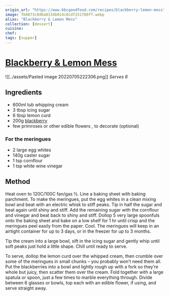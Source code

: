 ```yaml
---
origin_url: "https://www.bbcgoodfood.com/recipes/blackberry-lemon-mess"
image: fb0873c0d6a0334b014c8cdf251f80ff.webp
alias: "Blackberry & Lemon Mess" 
collection: [dessert]
cuisine:
chef:
tags: [supper]
---
```

# [Blackberry & Lemon Mess](https://www.bbcgoodfood.com/recipes/blackberry-lemon-mess)
![[../assets/Pasted image 20220705222306.png]]
*Serves 6*

## Ingredients

* 600ml tub whipping cream
* 3 tbsp icing sugar
* 6 tbsp lemon curd
* 200g [blackberry](https://www.bbcgoodfood.com/glossary/blackberry-glossary)
* few primroses or other edible flowers , to decorate (optional)

### For the meringues

* 2 large egg whites
* 140g caster sugar
* 1 tsp cornflour
* 1 tsp white wine vinegar

## Method

Heat oven to 120C/100C fan/gas ½. Line a baking sheet with baking parchment. To make the meringues, put the egg whites in a clean mixing bowl and beat with an electric whisk to stiff peaks. Tip in half the sugar and beat again until shiny and stiff. Add the remaining sugar with the cornflour and vinegar and beat back to shiny and stiff. Dollop 5 very large spoonfuls onto the baking sheet and bake on a low shelf for 1 hr until crisp and the meringues peel easily from the paper. Cool. The meringues will keep in an airtight container for up to 3 days, or in the freezer for up to 3 months.

Tip the cream into a large bowl, sift in the icing sugar and gently whip until soft peaks just hold a little shape. Chill until ready to serve.

To serve, dollop the lemon curd over the whipped cream, then crumble over some of the meringues in small chunks – you probably won’t need them all. Put the blackberries into a bowl and lightly rough up with a fork so they’re whole but juicy, then scatter them over the cream. Fold together with a large spatula or spoon, just a few times to marble everything through. Divide between 6 glasses or bowls, top each with an edible flower, if using, and serve straight away.